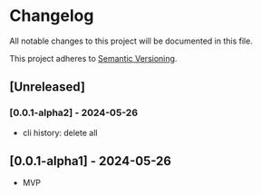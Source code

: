 # Changelog

All notable changes to this project will be documented in this file.

This project adheres to [Semantic Versioning](https://semver.org).

<!--
Note: In this file, do not use the hard wrap in the middle of a sentence for compatibility with GitHub comment style markdown rendering.
-->

## [Unreleased]

### [0.0.1-alpha2] - 2024-05-26

- cli history: delete all

## [0.0.1-alpha1] - 2024-05-26
- MVP
